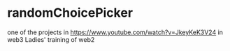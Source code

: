 # randomChoicePicker

one of the projects in https://www.youtube.com/watch?v=JkeyKeK3V24 in web3 Ladies' training of web2
